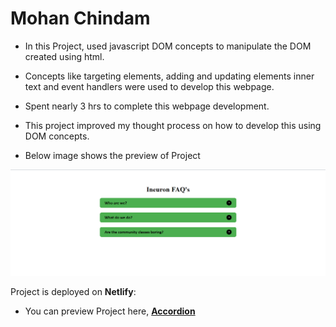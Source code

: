 # Mohan Chindam

- In this Project, used javascript DOM concepts to manipulate the DOM created using html.
- Concepts like targeting elements, adding and updating elements inner text and event handlers were used to develop this webpage.
- Spent nearly 3 hrs to complete this webpage development.
- This project improved my thought process on how to develop this using DOM concepts.

- Below image shows the preview of Project

![Accordion Preview](./FAQ1.png)

Project is deployed on **Netlify**:
- You can preview Project here, [**Accordion**]()





